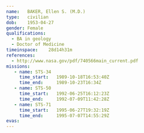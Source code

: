 ```yaml
---
name:	BAKER, Ellen S. (M.D.)
type:	civilian
dob:	1953-04-27
gender:	Female
qualifications:
  - BA in geology
  - Doctor of Medicine
timeinspace:	28d14h31m
references:
  - http://www.nasa.gov/pdf/740566main_current.pdf
missions:
   - name: STS-34
     time_start:   1989-10-18T16:53:40Z
     time_end:     1989-10-23T16:34Z
   - name: STS-50
     time_start:   1992-06-25T16:12:23Z
     time_end:     1992-07-09T11:42:28Z
   - name: STS-71
     time_start:   1995-06-27T19:32:19Z
     time_end:     1995-07-07T14:55:29Z
evas:
---
```

